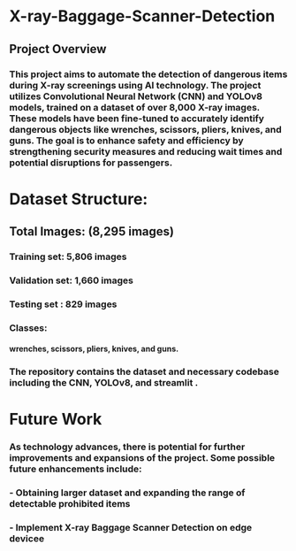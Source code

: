 # X-ray-Baggage-Scanner-Detection

## Project Overview
### This project aims to automate the detection of dangerous items during X-ray screenings using AI technology. The project utilizes Convolutional Neural Network (CNN) and YOLOv8 models, trained on a dataset of over 8,000 X-ray images. These models have been fine-tuned to accurately identify dangerous objects like wrenches, scissors, pliers, knives, and guns. The goal is to enhance safety and efficiency by strengthening security measures and reducing wait times and potential disruptions for passengers.


# Dataset Structure:
## Total Images: (8,295 images)
### Training set: 5,806 images
### Validation set: 1,660 images
### Testing set : 829 images

### Classes:
#### wrenches, scissors, pliers, knives, and guns.

### The repository contains the dataset and necessary codebase including the CNN, YOLOv8, and streamlit . 

# Future Work
### As technology advances, there is potential for further improvements and expansions of the project. Some possible future enhancements include:

### - Obtaining larger dataset and expanding the range of detectable prohibited items
### - Implement  X-ray Baggage Scanner Detection on edge devicee


